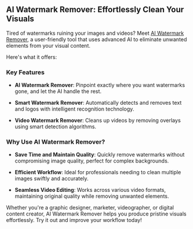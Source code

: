 ## AI Watermark Remover: Effortlessly Clean Your Visuals

Tired of watermarks ruining your images and videos? Meet [AI Watermark Remover](https://aiwatermarkremover.io/), a user-friendly tool that uses advanced AI to eliminate unwanted elements from your visual content. 

Here's what it offers:

### Key Features

- **AI Watermark Remover**: Pinpoint exactly where you want watermarks gone, and let the AI handle the rest.
  
- **Smart Watermark Remover**: Automatically detects and removes text and logos with intelligent recognition technology.
  
- **Video Watermark Remover**: Cleans up videos by removing overlays using smart detection algorithms.

### Why Use AI Watermark Remover?

- **Save Time and Maintain Quality**: Quickly remove watermarks without compromising image quality, perfect for complex backgrounds.
  
- **Efficient Workflow**: Ideal for professionals needing to clean multiple images swiftly and accurately.
  
- **Seamless Video Editing**: Works across various video formats, maintaining original quality while removing unwanted elements.

Whether you're a graphic designer, marketer, videographer, or digital content creator, AI Watermark Remover helps you produce pristine visuals effortlessly. Try it out and improve your workflow today!
